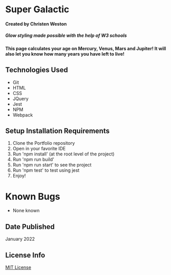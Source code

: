 # Super Galactic

#### Created by Christen Weston
##### Glow styling made possible with the help of W3 schools

#### This page calculates your age on Mercury, Venus, Mars and Jupiter! It will also let you know how many years you have left to live!

## Technologies Used

* Git
* HTML
* CSS
* JQuery
* Jest
* NPM
* Webpack

## Setup Installation Requirements

1. Clone the Portfolio repository
2. Open in your favorite IDE
3. Run 'npm install' (at the root level of the project)
4. Run 'npm run build'
5. Run 'npm run start' to see the project
6. Run 'npm test' to test using jest
7. Enjoy!

# Known Bugs
* None known

## Date Published
January 2022

## License Info
[MIT License](https://opensource.org/licenses/MIT)